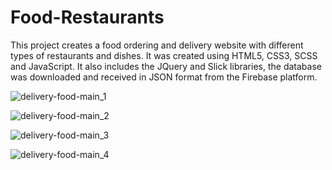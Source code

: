 # Food-Restaurants
This project creates a food ordering and delivery website with different types of restaurants and dishes. It was created using HTML5, CSS3, SCSS and JavaScript. 
It also includes the JQuery and Slick libraries, the database was downloaded and received in JSON format from the Firebase platform.

![delivery-food-main_1](https://user-images.githubusercontent.com/78507597/193125945-9d0f1d04-a804-43e1-98c4-626b39dc1dc4.png)

![delivery-food-main_2](https://user-images.githubusercontent.com/78507597/193125987-3d67011a-d1c4-4193-bf66-07d18d8a7697.png)

![delivery-food-main_3](https://user-images.githubusercontent.com/78507597/193126003-8ecab5c4-2a1a-474d-b099-1a9fc9620d87.png)

![delivery-food-main_4](https://user-images.githubusercontent.com/78507597/193126035-447465a9-b33a-4b69-92ec-1d96edad45ba.png)
